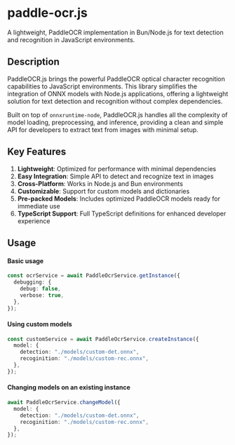 # paddle-ocr.js

A lightweight, PaddleOCR implementation in Bun/Node.js for text detection and recognition in JavaScript environments.

## Description

PaddleOCR.js brings the powerful PaddleOCR optical character recognition capabilities to JavaScript environments. This library simplifies the integration of ONNX models with Node.js applications, offering a lightweight solution for text detection and recognition without complex dependencies.

Built on top of `onnxruntime-node`, PaddleOCR.js handles all the complexity of model loading, preprocessing, and inference, providing a clean and simple API for developers to extract text from images with minimal setup.

## Key Features

1. **Lightweight**: Optimized for performance with minimal dependencies
2. **Easy Integration**: Simple API to detect and recognize text in images
3. **Cross-Platform**: Works in Node.js and Bun environments
4. **Customizable**: Support for custom models and dictionaries
5. **Pre-packed Models**: Includes optimized PaddleOCR models ready for immediate use
6. **TypeScript Support**: Full TypeScript definitions for enhanced developer experience

## Usage

#### Basic usage

```ts
const ocrService = await PaddleOcrService.getInstance({
  debugging: {
    debug: false,
    verbose: true,
  },
});
```

#### Using custom models

```ts
const customService = await PaddleOcrService.createInstance({
  model: {
    detection: "./models/custom-det.onnx",
    recoginition: "./models/custom-rec.onnx",
  },
});
```

#### Changing models on an existing instance

```ts
await PaddleOcrService.changeModel({
  model: {
    detection: "./models/custom-det.onnx",
    recoginition: "./models/custom-rec.onnx",
  },
});
```
